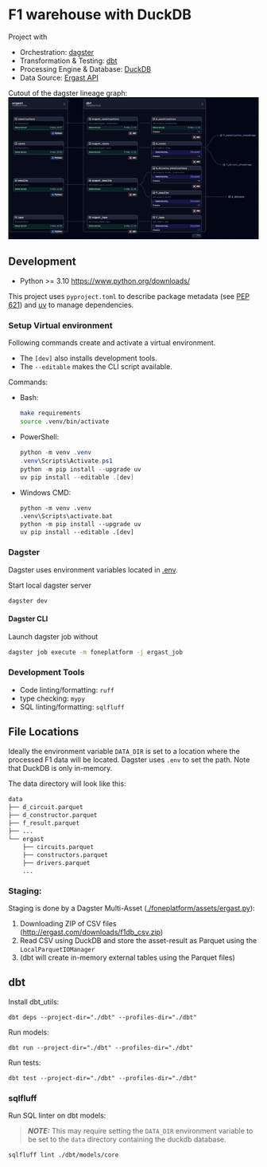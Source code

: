 # F1 warehouse with DuckDB

Project with
* Orchestration: [dagster](https://docs.dagster.io/)
* Transformation & Testing: [dbt](https://docs.getdbt.com/)
* Processing Engine & Database: [DuckDB](https://duckdb.org/)
* Data Source: [Ergast API](http://ergast.com/mrd/)

Cutout of the dagster lineage graph:
![alt text](docs/dagster_lineage.png "Title")

## Development

* Python >= 3.10 https://www.python.org/downloads/

This project uses `pyproject.toml` to describe package metadata
(see [PEP 621](https://peps.python.org/pep-0621/)) and [uv](https://github.com/astral-sh/uv)
to manage dependencies.

### Setup Virtual environment

Following commands create and activate a virtual environment.
* The `[dev]` also installs development tools.
* The `--editable` makes the CLI script available.

Commands:
* Bash:
    ```bash
    make requirements
    source .venv/bin/activate
    ```
* PowerShell:
    ```powershell
    python -m venv .venv
    .venv\Scripts\Activate.ps1
    python -m pip install --upgrade uv
    uv pip install --editable .[dev]
    ```
* Windows CMD:
    ```
    python -m venv .venv
    .venv\Scripts\activate.bat
    python -m pip install --upgrade uv
    uv pip install --editable .[dev]
    ```

### Dagster

Dagster uses environment variables located in [.env](.env).

Start local dagster server
```bash
dagster dev
```

#### Dagster CLI

Launch dagster job without
```bash
dagster job execute -m foneplatform -j ergast_job
```

### Development Tools

* Code linting/formatting: `ruff`
* type checking: `mypy`
* SQL linting/formatting: `sqlfluff`


## File Locations

Ideally the environment variable `DATA_DIR` is set to a location where the processed
F1 data will be located. Dagster uses `.env` to set the path.
Note that DuckDB is only in-memory.

The data directory will look like this:
```
data
├── d_circuit.parquet
├── d_constructor.parquet
├── f_result.parquet
├── ...
└── ergast
    ├── circuits.parquet
    ├── constructors.parquet
    ├── drivers.parquet
    ...
```

### Staging:

Staging is done by a Dagster Multi-Asset ([./foneplatform/assets/ergast.py](./foneplatform/assets/ergast.py)):
1. Downloading ZIP of CSV files (http://ergast.com/downloads/f1db_csv.zip)
1. Read CSV using DuckDB and store the asset-result as Parquet using the `LocalParquetIOManager`
1. (dbt will create in-memory external tables using the Parquet files)

## dbt

Install dbt_utils:
```
dbt deps --project-dir="./dbt" --profiles-dir="./dbt"
```

Run models:
```
dbt run --project-dir="./dbt" --profiles-dir="./dbt"
```

Run tests:
```
dbt test --project-dir="./dbt" --profiles-dir="./dbt"
```

### sqlfluff

Run SQL linter on dbt models:
> **_NOTE:_** This may require setting the `DATA_DIR` environment variable to be set to the `data` directory containing the duckdb database.
```
sqlfluff lint ./dbt/models/core
```
